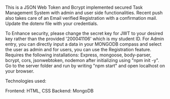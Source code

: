 This is a JSON Web Token and Bcrypt implemented secured Task Management System with admin and user side functionalities.
Recent push also takes care of an Email verified Registration with a confirmation mail. Update the dotenv file with your credentials.


To Enhance security, please change the secret key for JWT to your desired key rather than the provided '200041106' which is my student ID.
For Admin entry, you can directly input a data in your MONGODB compass and select the user as admin and for users, you can use the Registration feature.
Requires the following installations: Express, mongoose, body-parser, bcrypt, cors, jsonwebtoken, nodemon after initializing using "npm init -y".
Go to the server folder and run by writing "npm start" and open localhost on your browser.

Technologies used:

Frontend: HTML, CSS
Backend: MongoDB
